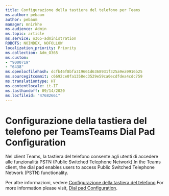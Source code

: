 ```yaml
---
title: Configurazione della tastiera del telefono per Teams
ms.author: pebaum
author: pebaum
manager: mnirkhe
ms.audience: Admin
ms.topic: article
ms.service: o365-administration
ROBOTS: NOINDEX, NOFOLLOW
localization_priority: Priority
ms.collection: Adm_O365
ms.custom:
- "9000719"
- "6438"
ms.openlocfilehash: dcfb46f8bfa319661d6368931f325a9ea9916b25
ms.sourcegitcommit: c6692ce0fa1358ec3529e59ca0ecdfdea4cdc759
ms.translationtype: HT
ms.contentlocale: it-IT
ms.lasthandoff: 09/14/2020
ms.locfileid: "47682661"
---
```

# <a name="teams-dial-pad-configuration"></a><span data-ttu-id="e1962-102">Configurazione della tastiera del telefono per Teams</span><span class="sxs-lookup"><span data-stu-id="e1962-102">Teams Dial Pad Configuration</span></span>

<span data-ttu-id="e1962-103">Nel client Teams, la tastiera del telefono consente agli utenti di accedere alle funzionalità PSTN (Public Switched Telephone Network).</span><span class="sxs-lookup"><span data-stu-id="e1962-103">In the Teams client, the dial pad enables users to access Public Switched Telephone Network (PSTN) functionality.</span></span>  

<span data-ttu-id="e1962-104">Per altre informazioni, vedere [Configurazione della tastiera del telefono](https://docs.microsoft.com/microsoftteams/dial-pad-configuration).</span><span class="sxs-lookup"><span data-stu-id="e1962-104">For more information please visit, [Dial pad Configuration](https://docs.microsoft.com/microsoftteams/dial-pad-configuration).</span></span>
